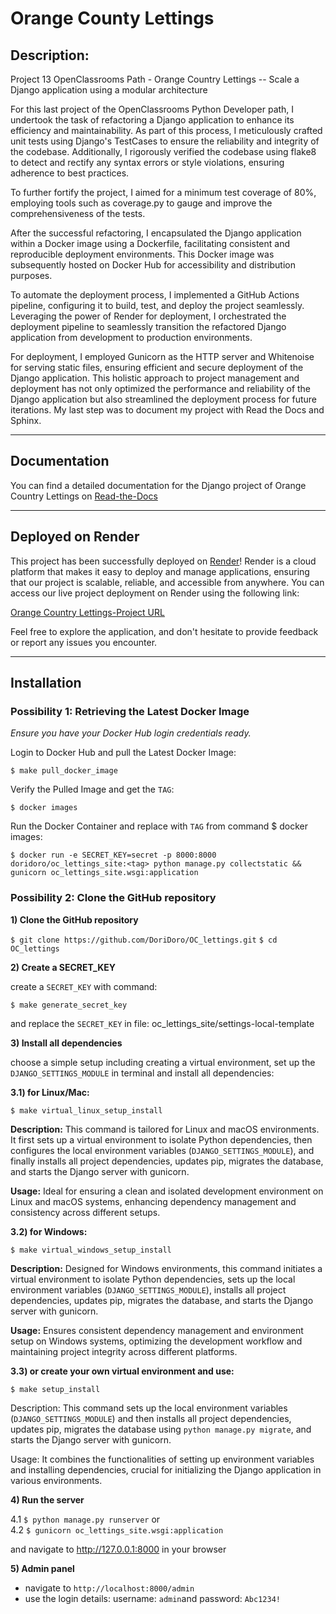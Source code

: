 # Orange County Lettings

## Description:
Project 13 OpenClassrooms Path - Orange Country Lettings -- 
Scale a Django application using a modular architecture 

For this last project of the OpenClassrooms Python Developer path, I undertook the task of 
refactoring a Django application to enhance its efficiency and maintainability. As part of this 
process, I meticulously crafted unit tests using Django's TestCases to ensure the reliability and 
integrity of the codebase. Additionally, I rigorously verified the codebase using flake8 to detect
and rectify any syntax errors or style violations, ensuring adherence to best practices.

To further fortify the project, I aimed for a minimum test coverage of 80%, employing tools such 
as coverage.py to gauge and improve the comprehensiveness of the tests.

After the successful refactoring, I encapsulated the Django application within a Docker image 
using a Dockerfile, facilitating consistent and reproducible deployment environments. This Docker 
image was subsequently hosted on Docker Hub for accessibility and distribution purposes.

To automate the deployment process, I implemented a GitHub Actions pipeline, configuring it to 
build, test, and deploy the project seamlessly. Leveraging the power of Render for deployment, 
I orchestrated the deployment pipeline to seamlessly transition the refactored Django application 
from development to production environments.

For deployment, I employed Gunicorn as the HTTP server and Whitenoise for serving static files, 
ensuring efficient and secure deployment of the Django application. This holistic approach to 
project management and deployment has not only optimized the performance and reliability of the 
Django application but also streamlined the deployment process for future iterations. My last 
step was to document my project with Read the Docs and Sphinx.

---
## Documentation
You can find a detailed documentation for the Django project of Orange Country Lettings 
on [Read-the-Docs](https://orange-country-lettings.readthedocs.io/en/latest/) 

---
## Deployed on Render
This project has been successfully deployed on [Render](https://render.com/)! Render is a cloud 
platform that makes it easy to deploy and manage applications, ensuring that our project is 
scalable, reliable, and accessible from anywhere. 
You can access our live project deployment on Render using the following link:

[Orange Country Lettings-Project URL](https://oc-lettings-site-latest-c1cc.onrender.com)

Feel free to explore the application, and don't hesitate to provide feedback or report any 
issues you encounter.

---
## Installation
### Possibility 1: Retrieving the Latest Docker Image


*Ensure you have your Docker Hub login credentials ready.*

Login to Docker Hub and pull the Latest Docker Image:

`$ make pull_docker_image`

Verify the Pulled Image and get the ``TAG``:

`$ docker images`

Run the Docker Container and replace <tag> with ``TAG`` from command $ docker images:

`$ docker run -e SECRET_KEY=secret -p 8000:8000 doridoro/oc_lettings_site:<tag> python manage.py collectstatic && gunicorn oc_lettings_site.wsgi:application`

### Possibility 2: Clone the GitHub repository

**1) Clone the GitHub repository**

`$ git clone https://github.com/DoriDoro/OC_lettings.git`
`$ cd OC_lettings`


**2) Create a SECRET_KEY**

create a `SECRET_KEY` with command:

`$ make generate_secret_key`

and replace the ``SECRET_KEY`` in file: oc_lettings_site/settings-local-template


**3) Install all dependencies**

choose a simple setup including creating a virtual environment, set up the
`DJANGO_SETTINGS_MODULE` in terminal and install all dependencies:

**3.1) for Linux/Mac:**

`$ make virtual_linux_setup_install`

**Description:** This command is tailored for Linux and macOS environments. It first sets up a
virtual environment to isolate Python dependencies, then configures the local environment variables
(``DJANGO_SETTINGS_MODULE``), and finally installs all project dependencies, updates pip,
migrates the database, and starts the Django server with gunicorn.

**Usage:** Ideal for ensuring a clean and isolated development environment on Linux and macOS
systems, enhancing dependency management and consistency across different setups.

**3.2) for Windows:**

`$ make virtual_windows_setup_install`

**Description:** Designed for Windows environments, this command initiates a virtual environment to
isolate Python dependencies, sets up the local environment variables (``DJANGO_SETTINGS_MODULE``),
installs all project dependencies, updates pip, migrates the database, and starts the Django server
with gunicorn.

**Usage:** Ensures consistent dependency management and environment setup on Windows systems,
optimizing the development workflow and maintaining project integrity across different platforms.

**3.3) or create your own virtual environment and use:**

`$ make setup_install`

Description: This command sets up the local environment variables (`DJANGO_SETTINGS_MODULE`) and
then installs all project dependencies, updates pip, migrates the database using
`python manage.py migrate`, and starts the Django server with gunicorn.

Usage: It combines the functionalities of setting up environment variables and installing
dependencies, crucial for initializing the Django application in various environments.

**4) Run the server**

4.1 `$ python manage.py runserver` or <br>
4.2 `$ gunicorn oc_lettings_site.wsgi:application`

and navigate to http://127.0.0.1:8000 in your browser

**5) Admin panel**

- navigate to `http://localhost:8000/admin`
- use the login details: username: `admin`and password: `Abc1234!`
